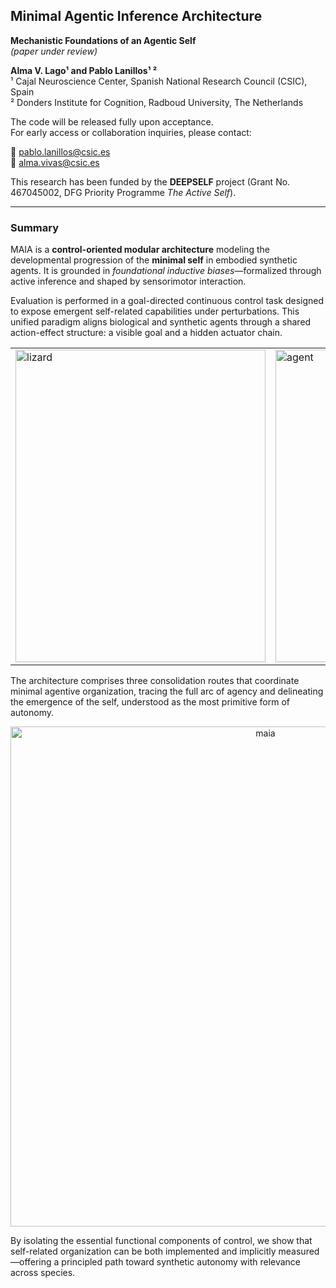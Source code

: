 ## Minimal Agentic Inference Architecture 

**Mechanistic Foundations of an Agentic Self**  
*(paper under review)*  

**Alma V. Lago¹ and Pablo Lanillos¹ ²**   
¹ Cajal Neuroscience Center, Spanish National Research Council (CSIC), Spain  
² Donders Institute for Cognition, Radboud University, The Netherlands  

The code will be released fully upon acceptance.  
For early access or collaboration inquiries, please contact:

📧 pablo.lanillos@csic.es  
📧 alma.vivas@csic.es  

This research has been funded by the **DEEPSELF** project (Grant No. 467045002, DFG Priority Programme *The Active Self*).

---
### Summary

MAIA is a **control-oriented modular architecture** modeling the developmental progression of the **minimal self** in embodied synthetic agents. It is grounded in *foundational inductive biases*—formalized through active inference and shaped by sensorimotor interaction.

Evaluation is performed in a goal-directed continuous control task designed to expose emergent self-related capabilities under perturbations. This unified paradigm aligns biological and synthetic agents through a shared action-effect structure: a visible goal and a hidden actuator chain.

<div align="center">
<table>
    <tr>
    <td><img width="400" height="500" alt="lizard" src="https://github.com/user-attachments/assets/659b66c0-70d6-48ef-bab7-69a5f4b338b1" /></td>
    <td> <img width="400" height="500" alt="agent" src="https://github.com/user-attachments/assets/575a4a3c-3077-49b0-b309-ebd4dfb76245" /></td>
    </tr>
</table>
</div>

The architecture comprises three consolidation routes that coordinate minimal agentive organization, tracing the full arc of agency and delineating the emergence of the self, understood as the most primitive form of autonomy.

<div align="center">
<img width="800" height="800" alt="maia" src="https://github.com/user-attachments/assets/495b95ec-80ca-4e10-adb3-cbe852fca490" />
</div>

By isolating the essential functional components of control, we show that self-related organization can be both implemented and implicitly measured—offering a principled path toward synthetic autonomy with relevance across species.
